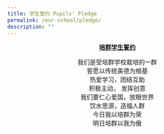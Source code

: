 ```yaml
---
title: 学生誓约 Pupils' Pledge
permalink: /our-school/pledge/
description: ""
---
```

<P align="center">
<b><u>培群学生誓约</b></u><br>
	
<P align="center">
我们是受培群学校栽培的一群<br>
誓愿以传统美德为根基<br>
热爱学习，团结互助<br>
积极主动， 发挥创意<br>
我们要仁心爱国，放眼世界<br>
饮水思源，造福人群<br>
今日我以培群为荣<br>
明日培群以我为傲<br>